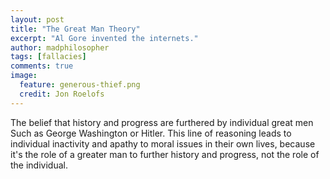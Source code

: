 ```yaml
---
layout: post
title: "The Great Man Theory"
excerpt: "Al Gore invented the internets."
author: madphilosopher
tags: [fallacies]
comments: true
image:
  feature: generous-thief.png
  credit: Jon Roelofs
---
```


The belief that history and progress are furthered by individual great men Such as George Washington or Hitler.  This line of reasoning leads to individual inactivity and apathy to moral issues in their own lives, because it's the role of a greater man to further history and progress, not the role of the individual.
